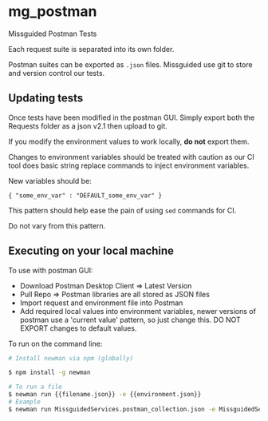 # mg_postman

Missguided Postman Tests

Each request suite is separated into its own folder. 

Postman suites can be exported as `.json` files. Missguided use git to store and version control our tests. 

## Updating tests

Once tests have been modified in the postman GUI. Simply export both the Requests folder as a json v2.1 then upload to git.

If you modify the environment values to work locally, __do not__ export them.

Changes to environment variables should be treated with caution as our CI tool does basic string replace commands to inject environment variables.

New variables should be:

```
{ "some_env_var" : "DEFAULT_some_env_var" }
```

This pattern should help ease the pain of using `sed` commands for CI.

Do not vary from this pattern.

## Executing on your local machine

To use with postman GUI:

* Download Postman Desktop Client => Latest Version
* Pull Repo => Postman libraries are all stored as JSON files
* Import request and environment file into Postman
* Add required local values into environment variables, newer versions of postman use a 'current value' pattern, so just change this. DO NOT EXPORT changes to default values.

To run on the command line:

``` bash
# Install newman via npm (globally)

$ npm install -g newman

# To run a file
$ newman run {{filename.json}} -e {{environment.json}}
# Example
$ newman run MissguidedServices.postman_collection.json -e MissguidedServiceEnvironment.postman_environment.json
```
